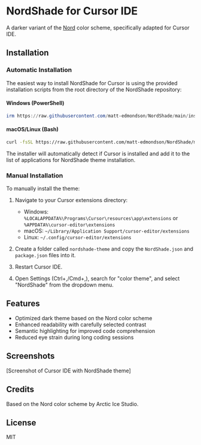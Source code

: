 # NordShade for Cursor IDE

A darker variant of the [Nord](https://www.nordtheme.com/) color scheme, specifically adapted for Cursor IDE.

## Installation

### Automatic Installation

The easiest way to install NordShade for Cursor is using the provided installation scripts from the root directory of the NordShade repository:

#### Windows (PowerShell)

```powershell
irm https://raw.githubusercontent.com/matt-edmondson/NordShade/main/install.ps1 | iex
```

#### macOS/Linux (Bash)

```bash
curl -fsSL https://raw.githubusercontent.com/matt-edmondson/NordShade/main/install.sh | bash
```

The installer will automatically detect if Cursor is installed and add it to the list of applications for NordShade theme installation.

### Manual Installation

To manually install the theme:

1. Navigate to your Cursor extensions directory:

   - Windows: `%LOCALAPPDATA%\Programs\Cursor\resources\app\extensions` or `%APPDATA%\cursor-editor\extensions`
   - macOS: `~/Library/Application Support/cursor-editor/extensions`
   - Linux: `~/.config/cursor-editor/extensions`

2. Create a folder called `nordshade-theme` and copy the `NordShade.json` and `package.json` files into it.

3. Restart Cursor IDE.

4. Open Settings (Ctrl+,/Cmd+,), search for "color theme", and select "NordShade" from the dropdown menu.

## Features

- Optimized dark theme based on the Nord color scheme
- Enhanced readability with carefully selected contrast
- Semantic highlighting for improved code comprehension
- Reduced eye strain during long coding sessions

## Screenshots

[Screenshot of Cursor IDE with NordShade theme]

## Credits

Based on the Nord color scheme by Arctic Ice Studio.

## License

MIT
